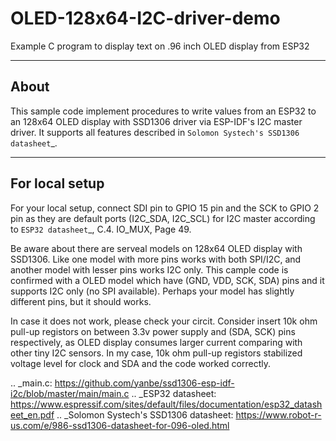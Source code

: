 # OLED-128x64-I2C-driver-demo
Example C program to display text on .96 inch OLED display from ESP32

----------
About
----------

This sample code implement procedures to write values from an ESP32 to an 128x64 OLED display with SSD1306 driver via ESP-IDF's I2C master driver. It supports all features described in `Solomon Systech's SSD1306 datasheet`_.

----------
For local setup
----------

For your local setup, connect SDI pin to GPIO 15 pin and the SCK to GPIO 2 pin as they are default ports (I2C_SDA, I2C_SCL) for I2C master according to `ESP32 datasheet`_, C.4. IO_MUX, Page 49.

Be aware about there are serveal models on 128x64 OLED display with SSD1306. Like one model with more pins works with both SPI/I2C, and another model with lesser pins works I2C only.  This cample code is confirmed with a OLED model which have (GND, VDD, SCK, SDA) pins and it supports I2C only (no SPI available). Perhaps your model has slightly different pins, but it should works.

In case it does not work, please check your circit. Consider insert 10k ohm pull-up registors on between 3.3v power supply and (SDA, SCK) pins respectively, as OLED display consumes larger current comparing with other tiny I2C sensors. In my case, 10k ohm pull-up registors stabilized voltage level for clock and SDA and the code worked correctly.

.. _main.c: https://github.com/yanbe/ssd1306-esp-idf-i2c/blob/master/main/main.c
.. _ESP32 datasheet: https://www.espressif.com/sites/default/files/documentation/esp32_datasheet_en.pdf
.. _Solomon Systech's SSD1306 datasheet: https://www.robot-r-us.com/e/986-ssd1306-datasheet-for-096-oled.html
